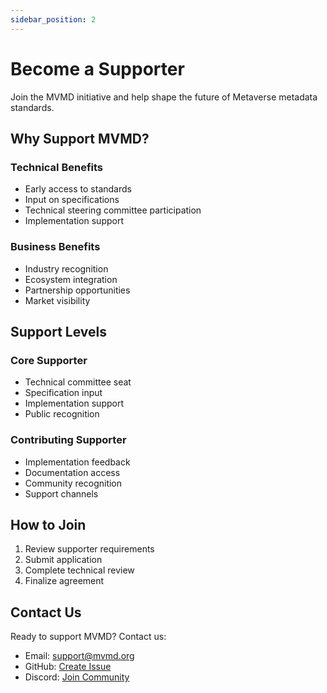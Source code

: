 ```yaml
---
sidebar_position: 2
---
```


# Become a Supporter

Join the MVMD initiative and help shape the future of Metaverse metadata standards.

## Why Support MVMD?

### Technical Benefits
- Early access to standards
- Input on specifications
- Technical steering committee participation
- Implementation support

### Business Benefits
- Industry recognition
- Ecosystem integration
- Partnership opportunities
- Market visibility

## Support Levels

### Core Supporter
- Technical committee seat
- Specification input
- Implementation support
- Public recognition

### Contributing Supporter
- Implementation feedback
- Documentation access
- Community recognition
- Support channels

## How to Join

1. Review supporter requirements
2. Submit application
3. Complete technical review
4. Finalize agreement

## Contact Us

Ready to support MVMD? Contact us:
- Email: support@mvmd.org
- GitHub: [Create Issue](https://github.com/mvmd-org/mvmd-site/issues/new?labels=support&template=support.md)
- Discord: [Join Community](https://discord.gg/mvmd)
